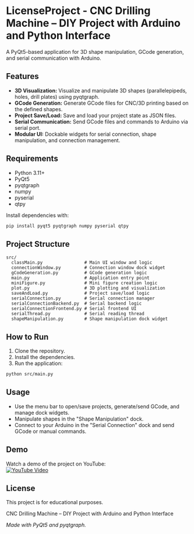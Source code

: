 # LicenseProject - CNC Drilling Machine – DIY Project with Arduino and Python Interface

A PyQt5-based application for 3D shape manipulation, GCode generation, and serial communication with Arduino.

## Features

- **3D Visualization:** Visualize and manipulate 3D shapes (parallelepipeds, holes, drill plates) using pyqtgraph.
- **GCode Generation:** Generate GCode files for CNC/3D printing based on the defined shapes.
- **Project Save/Load:** Save and load your project state as JSON files.
- **Serial Communication:** Send GCode files and commands to Arduino via serial port.
- **Modular UI:** Dockable widgets for serial connection, shape manipulation, and connection management.

## Requirements

- Python 3.11+
- PyQt5
- pyqtgraph
- numpy
- pyserial
- qtpy

Install dependencies with:

```sh
pip install pyqt5 pyqtgraph numpy pyserial qtpy
```

## Project Structure

```
src/
  classMain.py                # Main UI window and logic
  connectionWindow.py         # Connection window dock widget
  gCodeGeneration.py          # GCode generation logic
  main.py                     # Application entry point
  miniFigure.py               # Mini figure creation logic
  plot.py                     # 3D plotting and visualization
  saveAndLoad.py              # Project save/load logic
  serialConnection.py         # Serial connection manager
  serialConnectionBackend.py  # Serial backend logic
  serialConnectionFrontend.py # Serial frontend UI
  serialThread.py             # Serial reading thread
  shapeManipulation.py        # Shape manipulation dock widget
```

## How to Run

1. Clone the repository.
2. Install the dependencies.
3. Run the application:

```sh
python src/main.py
```

## Usage

- Use the menu bar to open/save projects, generate/send GCode, and manage dock widgets.
- Manipulate shapes in the "Shape Manipulation" dock.
- Connect to your Arduino in the "Serial Connection" dock and send GCode or manual commands.

## Demo

Watch a demo of the project on YouTube:  
[![YouTube Video](https://img.shields.io/badge/Watch%20on-YouTube-red?logo=youtube)](https://www.youtube.com/your-video-link)

## License

This project is for educational purposes.

CNC Drilling Machine – DIY Project with Arduino and Python Interface

*Made with PyQt5 and pyqtgraph.*

